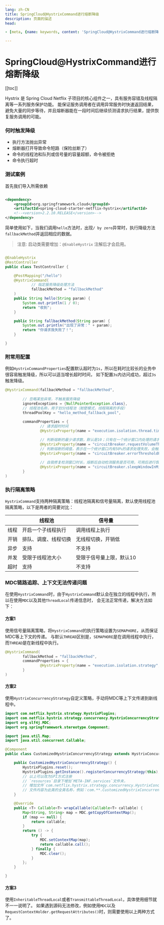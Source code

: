 ```yaml
---
lang: zh-CN  
title: SpringCloud@HystrixCommand进行熔断降级   
description: 页面的描述  
head:

- [meta, {name: keywords, content: 'SpringCloud@HystrixCommand进行熔断降级, Hystrix'}]

---
```


# SpringCloud@HystrixCommand进行熔断降级

[[toc]]

Hystrix 是 Spring Cloud Netflix 子项目的核心组件之一，具有服务容错及线程隔离等一系列服务保护功能。
能保证服务调用者在调用异常服务时快速返回结果，避免大量的同步等待，并且熔断器能在一段时间后继续侦测请求执行结果，提供恢复服务调用的可能。


### 何时触发降级

- 执行方法抛出异常  
- 熔断器打开导致命令短路（保险丝断了）  
- 命令的线程池和队列或信号量的容量超额，命令被拒绝  
- 命令执行超时


### 测试案例

首先我们导入所需依赖

```xml

<dependency>
    <groupId>org.springframework.cloud</groupId>
    <artifactId>spring-cloud-starter-netflix-hystrix</artifactId>
    <!--<version>2.2.10.RELEASE</version>-->
</dependency>
```

简单使用如下，当我们调用`hello`方法时，出现`/ by zero`异常时，执行降级方法`fallbackMethod`并返回相应的数据。

> 注意: 启动类需要增加：`@EnableHystrix` 注解后才会启用。

```java

@EnableHystrix
@RestController
public class TestController {

    @PostMapping("/hello")
    @HystrixCommand(
            // 指定服务降级处理方法
            fallbackMethod = "fallbackMethod"
    )
    public String hello(String param) {
        System.out.println(1 / 0);
        return "收到";
    }

    public String fallbackMethod(String param) {
        System.out.println("出现了异常：" + param);
        return "你请求我失败了！";
    }

}
```

### 附常用配置

例如`HystrixCommandProperties`配置默认超时为`1s`，所以在耗时比较长的业务中很容易触发降级，所以可以适当增长超时时间，
如下配置`3s`内访问成功，超过`3s`触发降级。

```java
@HystrixCommand(fallbackMethod = "fallbackMethod",
        
        // 忽略某些异常，不触发服务降级
        ignoreExceptions = {NullPointerException.class},
        // 线程池名称，用于划分线程池（舱壁模式，线程隔离的⼿段）
        threadPoolKey = "hello_method_fallback_pool",
        
        commandProperties = {
                // 请求超时时间
                @HystrixProperty(name = "execution.isolation.thread.timeoutInMilliseconds", value = "3000"),

                // 判断熔断的最少请求数，默认是10；只有在一个统计窗口内处理的请求数量达到这个阈值，才会进行熔断与否的判断
                @HystrixProperty(name = "circuitBreaker.requestVolumeThreshold", value = "10"),
                // 判断熔断的阈值，表示在一个统计窗口内有50%的请求处理失败，会触发熔断，默认是50
                @HystrixProperty(name = "circuitBreaker.errorThresholdPercentage",value = "50"),
                
                // 自我修复检测窗口时长，熔断后自动检测服务是否可用，可用后进行恢复调用
                @HystrixProperty(name = "circuitBreaker.sleepWindowInMilliseconds",value = "3000")
        }
)
```

### 执行隔离策略

`HystrixCommand`支持两种隔离策略：线程池隔离和信号量隔离，默认使用线程池隔离策略，以下是两者的简要对比：

|    | 线程池        | 信号量           |  
|----|------------|---------------|    
| 线程 | 开启一个子线程执行  | 调用线程上执行       |
| 开销 | 排队、调度、线程切换 | 无线程切换，开销低     |
| 异步 | 支持         | 不支持           |
| 并发 | 受限于线程池大小   | 受限于信号量上限，默认10 |
| 超时 | 支持         | 不支持           |


### MDC链路追踪、上下文无法传递问题

在使用`HystrixCommand`时，由于`HystrixCommand`默认会在独立的线程中执行，所以在使用`MDC`以及其他`ThreadLocal`传递信息时，
会无法正常传递，解决方法如下：

#### 方案1

使用信号量隔离策略，将`HystrixCommand`的执行策略设置为`SEMAPHORE`，从而保证MDC等上下文的传递。
与默认`THREAD`区别是，`SEMAPHORE`是在调用线程中执行，而`THREAD`是在新线程中执行。

```java
@HystrixCommand(
        fallbackMethod = "fallbackMethod",
        commandProperties = {
                @HystrixProperty(name = "execution.isolation.strategy", value = "SEMAPHORE")
        }
)
```

#### 方案2

使用`HystrixConcurrencyStrategy`自定义策略，手动将MDC等上下文传递到新线程中。

```java
import com.netflix.hystrix.strategy.HystrixPlugins;
import com.netflix.hystrix.strategy.concurrency.HystrixConcurrencyStrategy;
import org.slf4j.MDC;
import org.springframework.stereotype.Component;

import java.util.Map;
import java.util.concurrent.Callable;

@Component
public class CustomizedHystrixConcurrencyStrategy extends HystrixConcurrencyStrategy {

    public CustomizedHystrixConcurrencyStrategy() {
        HystrixPlugins.reset();
        HystrixPlugins.getInstance().registerConcurrencyStrategy(this);
        // 以上可以改为SPI方式注册
        // `resources`目录下增加`META-INF.services`文件夹，
        // 增加文件`com.netflix.hystrix.strategy.concurrency.HystrixConcurrencyStrategy`
        // 文件内容为此类的全类名称，例如：com.**.CustomizedHystrixConcurrencyStrategy
    }

    @Override
    public <T> Callable<T> wrapCallable(Callable<T> callable) {
        Map<String, String> map = MDC.getCopyOfContextMap();
        if (map == null) {
            return callable;
        }
        return () -> {
            try {
                MDC.setContextMap(map);
                return callable.call();
            } finally {
                MDC.clear();
            }
        };
    }

}
```

#### 方案3

使用`InheritableThreadLocal`或者`TransmittableThreadLocal`，具体使用细节就不一一说明了。
如果遇到源码无法修改，例如使用`MDC`以及`RequestContextHolder.getRequestAttributes()`时，则需要使用以上两种方式了。

<Comment></Comment>
